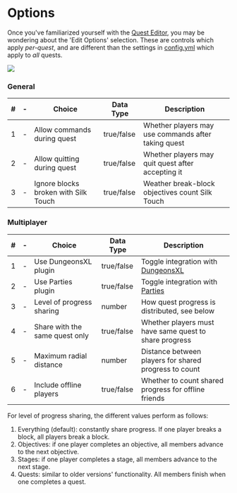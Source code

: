 # Options

Once you've familiarized yourself with the [Quest Editor](../setup/quests-editor.md), you may be wondering about the 'Edit Options' selection. These are controls which apply _per-quest_, and are different than the settings in [config.yml](https://github.com/PikaMug/Quests/wiki/2-%E2%80%90-Configuration#configyml) which apply to _all_ quests.

![](https://camo.githubusercontent.com/01ac608458bd8b9ea686e4f66bb4d39e0131d0dd738a4317ba898f285345c08a/68747470733a2f2f692e696d6775722e636f6d2f7374485a504f752e706e67)

### General

| # | - | Choice                               | Data Type  | Description                                         |
| - | - | ------------------------------------ | ---------- | --------------------------------------------------- |
| 1 | - | Allow commands during quest          | true/false | Whether players may use commands after taking quest |
| 2 | - | Allow quitting during quest          | true/false | Whether players may quit quest after accepting it   |
| 3 | - | Ignore blocks broken with Silk Touch | true/false | Weather break-block objectives count Silk Touch     |

### Multiplayer

| # | - | Choice                         | Data Type  | Description                                                                                                             |
| - | - | ------------------------------ | ---------- | ----------------------------------------------------------------------------------------------------------------------- |
| 1 | - | Use DungeonsXL plugin          | true/false | Toggle integration with [DungeonsXL](https://github.com/PikaMug/Quests/wiki/Beginner-%E2%80%90-Dependencies#dungeonsxl) |
| 2 | - | Use Parties plugin             | true/false | Toggle integration with [Parties](https://github.com/PikaMug/Quests/wiki/Beginner-%E2%80%90-Dependencies#parties-)      |
| 3 | - | Level of progress sharing      | number     | How quest progress is distributed, see below                                                                            |
| 4 | - | Share with the same quest only | true/false | Whether players must have same quest to share progress                                                                  |
| 5 | - | Maximum radial distance        | number     | Distance between players for shared progress to count                                                                   |
| 6 | - | Include offline players        | true/false | Whether to count shared progress for offline friends                                                                    |

For level of progress sharing, the different values perform as follows:

1. Everything (default): constantly share progress. If one player breaks a block, all players break a block.
2. Objectives: if one player completes an objective, all members advance to the next objective.
3. Stages: if one player completes a stage, all members advance to the next stage.
4. Quests: similar to older versions' functionality. All members finish when one completes a quest.
